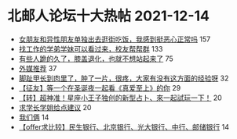 # 北邮人论坛十大热帖 2021-12-14

- [女朋友和异性朋友单独出去逛街吃饭，我感到挺恶心正常吗](https://bbs.byr.cn/article/Feeling/3181600) 157
- [找工作的学弟学妹可以看过来，校友帮帮群](https://bbs.byr.cn/article/WorkLife/1178145) 133
- [有些人跪的久了，膝盖退化，也就不想站起来了](https://bbs.byr.cn/article/Hero/122032) 75
- [外媒推荐](https://bbs.byr.cn/article/EnglishBar/75269) 37
- [脚趾甲长到肉里了，肿了一片，很疼，大家有没有这方面的经验呀](https://bbs.byr.cn/article/Health/227451) 32
- [【征友】等一个在圣诞夜一起看《真爱至上》的你](https://bbs.byr.cn/article/Friends/2012461) 29
- [【转】超神准！星座小王子独创的新型占卜、來一起試玩一下！](https://bbs.byr.cn/article/Constellations/326533) 20
- [求学长学姐给点建议](https://bbs.byr.cn/article/Picture/3308159) 20
- [我们俩](https://bbs.byr.cn/article/KaraOK/110116) 14
- [【offer求比较】民生银行、北京银行、光大银行、中行、邮储银行](https://bbs.byr.cn/article/Job/2151877) 14



